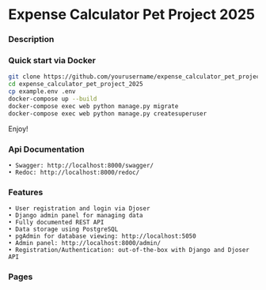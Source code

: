 # Expense Calculator Pet Project 2025
### Description


### Quick start via Docker

```bash
git clone https://github.com/yourusername/expense_calculator_pet_project_2025.git
cd expense_calculator_pet_project_2025
cp example.env .env
docker-compose up --build
docker-compose exec web python manage.py migrate
docker-compose exec web python manage.py createsuperuser
```
Enjoy!

### Api Documentation
    • Swagger: http://localhost:8000/swagger/
    • Redoc: http://localhost:8000/redoc/

### Features
    • User registration and login via Djoser
    • Django admin panel for managing data
    • Fully documented REST API
    • Data storage using PostgreSQL
    • pgAdmin for database viewing: http://localhost:5050
    • Admin panel: http://localhost:8000/admin/
    • Registration/Authentication: out-of-the-box with Django and Djoser API

### Pages
